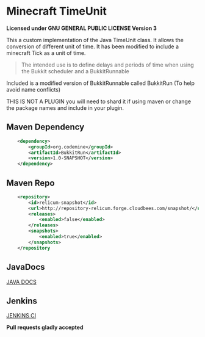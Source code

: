 Minecraft TimeUnit
==================

**Licensed under GNU GENERAL PUBLIC LICENSE Version 3**

This a custom implementation of the Java TimeUnit class. It allows the conversion of different
unit of time. It has been modified to include a minecraft Tick as a unit of time.
>The intended use is to define delays and periods of time when using the Bukkit scheduler and a BukkitRunnable
 
Included is a modified version of BukkitRunnable called BukkitRun (To help avoid name conflicts)
 
THIS IS NOT A PLUGIN you will need to shard it if using maven or change the package names and include in your plugin.

Maven Dependency
----

```XML
    <dependency>
        <groupId>org.codemine</groupId>
        <artifactId>BukkitRun</artifactId>
        <version>1.0-SNAPSHOT</version>
    </dependency>
```

Maven Repo
----

```XML
    <repository>
        <id>relicum-snapshot</id>
        <url>http://repository-relicum.forge.cloudbees.com/snapshot/</url>
        <releases>
            <enabled>false</enabled>
        </releases>
        <snapshots>
            <enabled>true</enabled>
        </snapshots>
    </repository
```

JavaDocs
---
[JAVA DOCS](https://relicum.ci.cloudbees.com/job/BukkitRun/javadoc/)

Jenkins
---
[JENKINS CI](https://relicum.ci.cloudbees.com/job/BukkitRun/)

**Pull requests gladly accepted**
 
  
  
